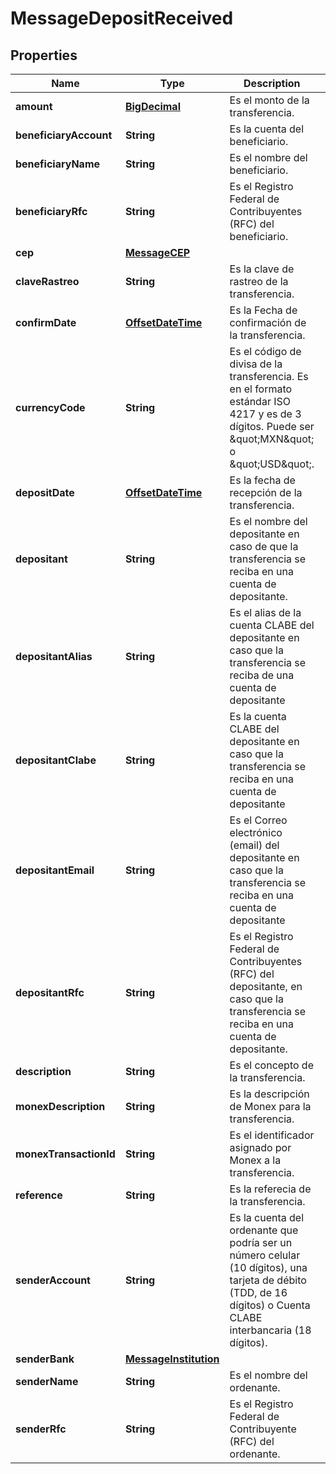 # MessageDepositReceived

## Properties
Name | Type | Description | Notes
------------ | ------------- | ------------- | -------------
**amount** | [**BigDecimal**](BigDecimal.md) | Es el monto de la transferencia. |  [optional]
**beneficiaryAccount** | **String** | Es la cuenta del beneficiario. |  [optional]
**beneficiaryName** | **String** | Es el nombre del beneficiario. |  [optional]
**beneficiaryRfc** | **String** | Es el Registro Federal de Contribuyentes (RFC) del beneficiario. |  [optional]
**cep** | [**MessageCEP**](MessageCEP.md) |  |  [optional]
**claveRastreo** | **String** | Es la clave de rastreo de la transferencia. |  [optional]
**confirmDate** | [**OffsetDateTime**](OffsetDateTime.md) | Es la Fecha de confirmación de la transferencia. |  [optional]
**currencyCode** | **String** | Es el código de divisa de la transferencia. Es en el formato estándar ISO 4217 y es de 3 dígitos. Puede ser \&quot;MXN\&quot; o \&quot;USD\&quot;. |  [optional]
**depositDate** | [**OffsetDateTime**](OffsetDateTime.md) | Es la fecha de recepción de la transferencia. |  [optional]
**depositant** | **String** | Es el nombre del depositante en caso de que la transferencia se reciba en una cuenta de depositante. |  [optional]
**depositantAlias** | **String** | Es el alias de la cuenta CLABE del depositante en caso que la transferencia se reciba de una cuenta de depositante |  [optional]
**depositantClabe** | **String** | Es la cuenta CLABE del depositante en caso que la transferencia se reciba en una cuenta de depositante |  [optional]
**depositantEmail** | **String** | Es el Correo electrónico (email) del depositante en caso que la transferencia se reciba en una cuenta de depositante |  [optional]
**depositantRfc** | **String** | Es el Registro Federal de Contribuyentes (RFC) del depositante, en caso que la transferencia se reciba en una cuenta de depositante. |  [optional]
**description** | **String** | Es el concepto de la transferencia. |  [optional]
**monexDescription** | **String** | Es la descripción de Monex para la transferencia. |  [optional]
**monexTransactionId** | **String** | Es el identificador asignado por Monex a la transferencia. |  [optional]
**reference** | **String** | Es la referecia de la transferencia. |  [optional]
**senderAccount** | **String** | Es la cuenta del ordenante que podría ser un número celular (10 dígitos), una tarjeta de débito (TDD, de 16 dígitos) o Cuenta CLABE interbancaria (18 dígitos). |  [optional]
**senderBank** | [**MessageInstitution**](MessageInstitution.md) |  |  [optional]
**senderName** | **String** | Es el nombre del ordenante. |  [optional]
**senderRfc** | **String** | Es el Registro Federal de Contribuyente (RFC) del ordenante. |  [optional]

